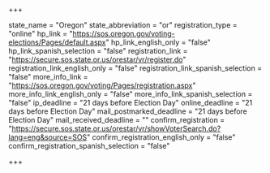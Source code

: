 +++

state_name = "Oregon"
state_abbreviation = "or"
registration_type = "online"
hp_link = "https://sos.oregon.gov/voting-elections/Pages/default.aspx"
hp_link_english_only = "false"
hp_link_spanish_selection = "false"
registration_link = "https://secure.sos.state.or.us/orestar/vr/register.do"
registration_link_english_only = "false"
registration_link_spanish_selection = "false"
more_info_link = "https://sos.oregon.gov/voting/Pages/registration.aspx"
more_info_link_english_only = "false"
more_info_link_spanish_selection = "false"
ip_deadline = "21 days before Election Day"
online_deadline = "21 days before Election Day"
mail_postmarked_deadline = "21 days before Election Day"
mail_received_deadline = ""
confirm_registration = "https://secure.sos.state.or.us/orestar/vr/showVoterSearch.do?lang=eng&source=SOS"
confirm_registration_english_only = "false"
confirm_registration_spanish_selection = "false"

+++